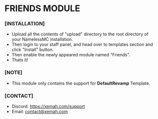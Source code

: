 # FRIENDS MODULE

### [INSTALLATION]
- Upload all the contents of "upload" directory to the root directory of your NamelessMC installation.
- Then login to your staff panel, and head over to templates section and click "Install" button.
- Then enable the newly appeared module named "Friends".
- Thats it!

### [NOTE]
- This module only contains the support for **DefaultRevamp** Template.

### [CONTACT]
- Discord: https://xemah.com/support
- Email: contact@xemah.com